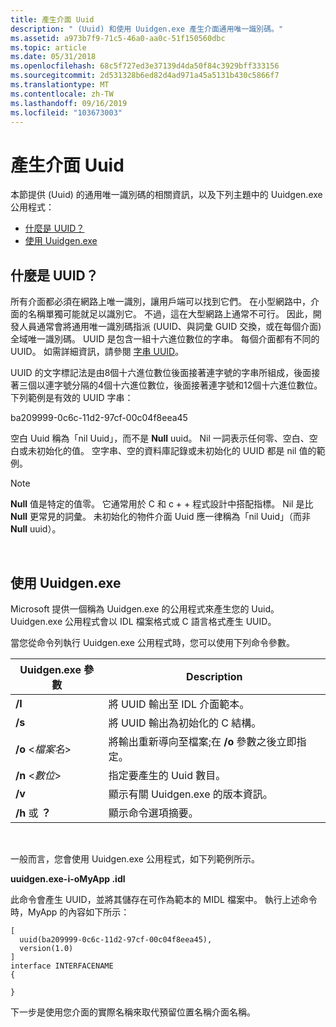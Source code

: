 ```yaml
---
title: 產生介面 Uuid
description: " (Uuid) 和使用 Uuidgen.exe 產生介面通用唯一識別碼。"
ms.assetid: a973b7f9-71c5-46a0-aa0c-51f150560dbc
ms.topic: article
ms.date: 05/31/2018
ms.openlocfilehash: 68c5f727ed3e37139d4da50f84c3929bff333156
ms.sourcegitcommit: 2d531328b6ed82d4ad971a45a5131b430c5866f7
ms.translationtype: MT
ms.contentlocale: zh-TW
ms.lasthandoff: 09/16/2019
ms.locfileid: "103673003"
---
```

# <a name="generating-interface-uuids"></a>產生介面 Uuid

本節提供 (Uuid) 的通用唯一識別碼的相關資訊，以及下列主題中的 Uuidgen.exe 公用程式：

-   [什麼是 UUID？](#what-is-a-uuid)
-   [使用 Uuidgen.exe](#using-uuidgen)

## <a name="what-is-a-uuid"></a>什麼是 UUID？

所有介面都必須在網路上唯一識別，讓用戶端可以找到它們。 在小型網路中，介面的名稱單獨可能就足以識別它。 不過，這在大型網路上通常不可行。 因此，開發人員通常會將通用唯一識別碼指派 (UUID、與詞彙 GUID 交換，或在每個介面) 全域唯一識別碼。 UUID 是包含一組十六進位數位的字串。 每個介面都有不同的 UUID。 如需詳細資訊，請參閱 [字串 UUID](string-uuid.md)。

UUID 的文字標記法是由8個十六進位數位後面接著連字號的字串所組成，後面接著三個以連字號分隔的4個十六進位數位，後面接著連字號和12個十六進位數位。 下列範例是有效的 UUID 字串：

ba209999-0c6c-11d2-97cf-00c04f8eea45

空白 Uuid 稱為「nil Uuid」，而不是 **Null** uuid。 Nil 一詞表示任何零、空白、空白或未初始化的值。 空字串、空的資料庫記錄或未初始化的 UUID 都是 nil 值的範例。

> [!Note]  
> **Null** 值是特定的值零。 它通常用於 C 和 c + + 程式設計中搭配指標。 Nil 是比 **Null** 更常見的詞彙。 未初始化的物件介面 Uuid 應一律稱為「nil Uuid」（而非 **Null** uuid）。

 

## <a name="using-uuidgen"></a>使用 Uuidgen.exe

Microsoft 提供一個稱為 Uuidgen.exe 的公用程式來產生您的 Uuid。 Uuidgen.exe 公用程式會以 IDL 檔案格式或 C 語言格式產生 UUID。

當您從命令列執行 Uuidgen.exe 公用程式時，您可以使用下列命令參數。



| Uuidgen.exe 參數           | Description                                                                |
|--------------------------|----------------------------------------------------------------------------|
| **/I**                   | 將 UUID 輸出至 IDL 介面範本。                                 |
| **/s**                   | 將 UUID 輸出為初始化的 C 結構。                                |
| **/o** <*檔案名*> | 將輸出重新導向至檔案;在 **/o** 參數之後立即指定。 |
| **/n** <*數位*>   | 指定要產生的 Uuid 數目。                                 |
| **/v**                   | 顯示有關 Uuidgen.exe 的版本資訊。                                |
| **/h** 或 **？**          | 顯示命令選項摘要。                                           |



 

一般而言，您會使用 Uuidgen.exe 公用程式，如下列範例所示。

**uuidgen.exe-i-oMyApp .idl**

此命令會產生 UUID，並將其儲存在可作為範本的 MIDL 檔案中。 執行上述命令時，MyApp 的內容如下所示：

``` syntax
[
  uuid(ba209999-0c6c-11d2-97cf-00c04f8eea45),
  version(1.0)
]
interface INTERFACENAME
{

}
```

下一步是使用您介面的實際名稱來取代預留位置名稱介面名稱。

 

 




